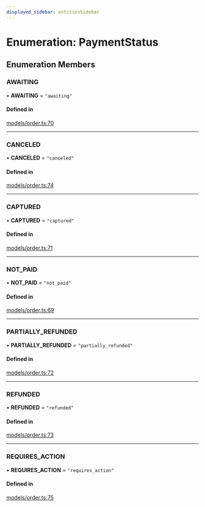 ```yaml
---
displayed_sidebar: entitiesSidebar
---
```


# Enumeration: PaymentStatus

## Enumeration Members

### AWAITING

• **AWAITING** = ``"awaiting"``

#### Defined in

[models/order.ts:70](https://github.com/medusajs/medusa/blob/7c6521101/packages/medusa/src/models/order.ts#L70)

___

### CANCELED

• **CANCELED** = ``"canceled"``

#### Defined in

[models/order.ts:74](https://github.com/medusajs/medusa/blob/7c6521101/packages/medusa/src/models/order.ts#L74)

___

### CAPTURED

• **CAPTURED** = ``"captured"``

#### Defined in

[models/order.ts:71](https://github.com/medusajs/medusa/blob/7c6521101/packages/medusa/src/models/order.ts#L71)

___

### NOT\_PAID

• **NOT\_PAID** = ``"not_paid"``

#### Defined in

[models/order.ts:69](https://github.com/medusajs/medusa/blob/7c6521101/packages/medusa/src/models/order.ts#L69)

___

### PARTIALLY\_REFUNDED

• **PARTIALLY\_REFUNDED** = ``"partially_refunded"``

#### Defined in

[models/order.ts:72](https://github.com/medusajs/medusa/blob/7c6521101/packages/medusa/src/models/order.ts#L72)

___

### REFUNDED

• **REFUNDED** = ``"refunded"``

#### Defined in

[models/order.ts:73](https://github.com/medusajs/medusa/blob/7c6521101/packages/medusa/src/models/order.ts#L73)

___

### REQUIRES\_ACTION

• **REQUIRES\_ACTION** = ``"requires_action"``

#### Defined in

[models/order.ts:75](https://github.com/medusajs/medusa/blob/7c6521101/packages/medusa/src/models/order.ts#L75)
